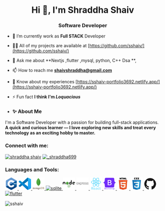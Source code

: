 <h1 align="center">Hi 👋, I'm Shraddha Shaiv</h1>
<h3 align="center">Software Developer</h3>

- 🌱 I’m currently work as **Full STACK** Developer

- 👨‍💻 All of my projects are available at [https://github.com/sshaiv/](https://github.com/sshaiv/)

- 💬 Ask me about **Nextjs ,flutter ,mysql, python, C++ Dsa **,


- 📫 How to reach me **shaivshraddha@gmail.com**

- 📄 Know about my experiences [https://sshaiv-portfolio3692.netlify.app/](https://sshaiv-portfolio3692.netlify.app/)

- ⚡ Fun fact **I think I'm *Loquacious***

- ### ✨ About Me  
I'm a Software Developer with a passion for building full-stack applications.  
**A quick and curious learner — I love exploring new skills and treat every technology as an exciting hobby to master.**


<h3 align="left">Connect with me:</h3>
<p align="left">
<a href="https://www.linkedin.com/in/shraddha-shaiv/" target="blank"><img align="center" src="https://raw.githubusercontent.com/rahuldkjain/github-profile-readme-generator/master/src/images/icons/Social/linked-in-alt.svg" alt="shraddha shaiv" height="30" width="40" /></a>
<a href="https://instagram.com/_shraddha699" target="blank"><img align="center" src="https://raw.githubusercontent.com/rahuldkjain/github-profile-readme-generator/master/src/images/icons/Social/instagram.svg" alt="_shraddha699" height="30" width="40" /></a>
</p>

<h3>Languages and Tools:</h3>
<p>
  <a href="https://www.cplusplus.com/" target="_blank" rel="noopener noreferrer">
    <img src="https://raw.githubusercontent.com/devicons/devicon/master/icons/cplusplus/cplusplus-original.svg" alt="cplusplus" width="40" height="40">
  </a>
  <a href="https://code.visualstudio.com/" target="_blank" rel="noopener noreferrer">
    <img src="https://raw.githubusercontent.com/devicons/devicon/master/icons/vscode/vscode-original.svg" alt="vscode" width="40" height="40">
  </a>
  <a href="https://www.mongodb.com/" target="_blank" rel="noopener noreferrer">
    <img src="https://raw.githubusercontent.com/devicons/devicon/master/icons/mongodb/mongodb-original-wordmark.svg" alt="mongodb" width="40" height="40">
  </a>
  <a href="https://www.sqlite.org/" target="_blank" rel="noopener noreferrer">
    <img src="https://www.vectorlogo.zone/logos/sqlite/sqlite-icon.svg" alt="sqlite" width="40" height="40">
  </a>
  <a href="https://nodejs.org/" target="_blank" rel="noopener noreferrer">
    <img src="https://raw.githubusercontent.com/devicons/devicon/master/icons/nodejs/nodejs-original-wordmark.svg" alt="nodejs" width="40" height="40">
  </a>
  <a href="https://expressjs.com/" target="_blank" rel="noopener noreferrer">
    <img src="https://raw.githubusercontent.com/devicons/devicon/master/icons/express/express-original-wordmark.svg" alt="express" width="40" height="40">
  </a>
  <a href="https://reactjs.org/" target="_blank" rel="noopener noreferrer">
    <img src="https://raw.githubusercontent.com/devicons/devicon/master/icons/react/react-original-wordmark.svg" alt="react" width="40" height="40">
  </a>
  <a href="https://getbootstrap.com" target="_blank" rel="noopener noreferrer">
    <img src="https://raw.githubusercontent.com/devicons/devicon/master/icons/bootstrap/bootstrap-plain-wordmark.svg" alt="bootstrap" width="40" height="40">
  </a>
  <a href="https://www.w3schools.com/html/" target="_blank" rel="noopener noreferrer">
    <img src="https://raw.githubusercontent.com/devicons/devicon/master/icons/html5/html5-original-wordmark.svg" alt="html5" width="40" height="40">
  </a>
  <a href="https://www.w3schools.com/css/" target="_blank" rel="noopener noreferrer">
    <img src="https://raw.githubusercontent.com/devicons/devicon/master/icons/css3/css3-original-wordmark.svg" alt="css3" width="40" height="40">
  </a>
  <a href="https://github.com/" target="_blank" rel="noopener noreferrer">
    <img src="https://raw.githubusercontent.com/devicons/devicon/master/icons/github/github-original.svg" alt="github" width="40" height="40">
  </a>
    <a href="https://flutter.dev/" target="_blank" rel="noopener noreferrer">
    <img src="https://www.vectorlogo.zone/logos/flutterio/flutterio-icon.svg" alt="flutter" width="40" height="40">
  </a>
</p>



<p><img align="center" src="https://github-readme-stats.vercel.app/api/top-langs?username=sshaiv&show_icons=true&locale=en&layout=compact" alt="sshaiv" /></p>
